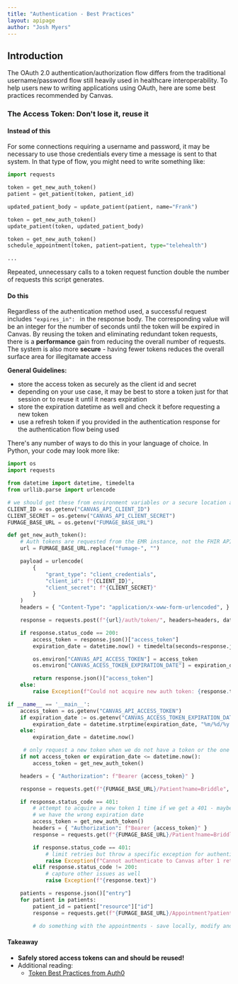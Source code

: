 ```yaml
---
title: "Authentication - Best Practices"
layout: apipage
author: "Josh Myers"
---
```


## Introduction

The OAuth 2.0 authentication/authorization flow differs from the traditional username/password flow
still heavily used in healthcare interoperability.  To help users new to writing applications using 
OAuth, here are some best practices recommended by Canvas.

### The Access Token: Don't lose it, reuse it

#### Instead of this

For some connections requiring a username and password, it may be necessary to use those credentials
every time a message is sent to that system.  In that type of flow, you might need to write 
something like:

```python
import requests

token = get_new_auth_token()
patient = get_patient(token, patient_id)

updated_patient_body = update_patient(patient, name="Frank")

token = get_new_auth_token()
update_patient(token, updated_patient_body)

token = get_new_auth_token()
schedule_appointment(token, patient=patient, type="telehealth")

...
```

Repeated, unnecessary calls to a token request function double the number of requests this script
generates.

#### Do this

Regardless of the authentication method used, a successful request includes `"expires_in": ` in the
response body.  The corresponding value will be an integer for the number of seconds until
the token will be expired in Canvas.  By reusing the token and eliminating redundant token requests,
there is a **performance** gain from reducing the overall number of requests. The system is also more
**secure** - having fewer tokens reduces the overall surface area for illegitamate access

**General Guidelines:**
- store the access token as securely as the client id and secret
- depending on your use case, it may be best to store a token just for that session or to reuse
    it until it nears expiration
- store the expiration datetime as well and check it before requesting a new token
- use a refresh token if you provided in the authentication response for the authentication flow being used

There's any number of ways to do this in your language of choice.  In Python, your code may look more like:

```python
import os
import requests

from datetime import datetime, timedelta
from urllib.parse import urlencode

# we should get these from environment variables or a secure location at runtime, not in the code
CLIENT_ID = os.getenv("CANVAS_API_CLIENT_ID")
CLIENT_SECRET = os.getenv("CANVAS_API_CLIENT_SECRET")
FUMAGE_BASE_URL = os.getenv("FUMAGE_BASE_URL")

def get_new_auth_token():
    # Auth tokens are requested from the EMR instance, not the FHIR API.
    url = FUMAGE_BASE_URL.replace("fumage-", "")

    payload = urlencode(
        {
            "grant_type": "client_credentials",
            "client_id": f"{CLIENT_ID}",
            "client_secret": f"{CLIENT_SECRET}"
        }
    )
    headers = { "Content-Type": "application/x-www-form-urlencoded", }

    response = requests.post(f"{url}/auth/token/", headers=headers, data=payload)

    if response.status_code == 200:
        access_token = response.json()["access_token"]
        expiration_date = datetime.now() + timedelta(seconds=response.json()["expires_in"])

        os.environ["CANVAS_API_ACCESS_TOKEN"] = access_token
        os.environ["CANVAS_ACESS_TOKEN_EXPIRATION_DATE"] = expiration_date.strftime("%m/%d/%y %H:%M:%S")

        return response.json()["access_token"]
    else:
        raise Exception(f"Could not acquire new auth token: {response.text}")

if __name__ == '__main__':
    access_token = os.getenv("CANVAS_API_ACCESS_TOKEN")
    if expiration_date := os.getenv("CANVAS_ACCESS_TOKEN_EXPIRATION_DATE"):
        expiration_date = datetime.strptime(expiration_date, "%m/%d/%y %H:%M:%S")
    else:
        expiration_date = datetime.now()

     # only request a new token when we do not have a token or the one we have has expired
    if not access_token or expiration_date <= datetime.now():
        access_token = get_new_auth_token()

    headers = { "Authorization": f"Bearer {access_token}" }

    response = requests.get(f"{FUMAGE_BASE_URL}/Patient?name=Briddle", headers=headers)

    if response.status_code == 401:
        # attempt to acquire a new token 1 time if we get a 401 - maybe it was manually expired or
        # we have the wrong expiration date
        access_token = get_new_auth_token()
        headers = { "Authorization": f"Bearer {access_token}" }
        response = requests.get(f"{FUMAGE_BASE_URL}/Patient?name=Briddle", headers=headers)

        if response.status_code == 401:
            # limit retries but throw a specific exception for authentication related issues
            raise Exception(f"Cannot authenticate to Canvas after 1 retry: {response.text}")
        elif response.status_code != 200:
            # capture other issues as well
            raise Exception(f"{response.text}")

    patients = response.json()["entry"]
    for patient in patients:
        patient_id = patient["resource"]["id"]
        response = requests.get(f"{FUMAGE_BASE_URL}/Appointment?patient=Patient/{patient_id}")

        # do something with the appointments - save locally, modify and update, etc.

```

#### Takeaway
- **Safely stored access tokens can and should be reused!**<br>
- Additional reading:
    - [Token Best Practices from Auth0](https://auth0.com/docs/secure/tokens/token-best-practices)